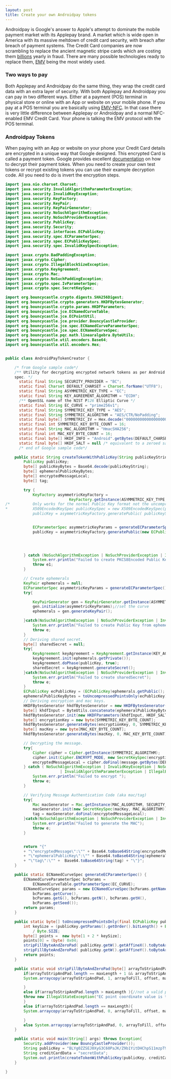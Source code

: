 ```yaml
---
layout: post
title: Create your own Androidpay tokens
---
```

Androidpay is Google's answer to Apple's attempt to dominate the mobile payment market with its Applepay brand. A market which is wide open in America with its massive meltdown of credit card security, with breach after breach of payment systems.
The Credit Card companies are now scrambling to replace the ancient magnetic stripe cards  which are costing them [billions](http://www.creditcards.com/credit-card-news/credit-card-security-id-theft-fraud-statistics-1276.php) yearly in fraud. There are many possible technologies ready to replace them, [EMV](https://www.emvco.com/) being the most widely used.

### Two ways to pay

Both Applepay and Androidpay do the same thing, they wrap the credit card data with an extra layer of security. With both Applepay and Androidpay you can pay in two different ways.
Either at a payment (POS) terminal in physical store or online with an App or website on your mobile phone.
If you pay at a POS terminal you are basically using [EMV-NFC](http://www.smartcardalliance.org/publications-emv-and-nfc-complementary-technologies-enabling-secure-contactless-payments/). In that case there is very little difference between Applepay or Androidpay and a normal NFC-enabled EMV Credit Card. Your phone is talking the EMV protocol with the POS terminal.

### Androidpay Tokens

When paying with an App or website on your phone your Credit Card details are encrypted in a unique way that Google designed. This encrypted Card is called a payment token.
Google provides excellent [documentation](https://developers.google.com/android-pay/integration/gateway-processor-integration) on how to decrypt their payment tokes.
When you need to create your own test tokens or recrypt existing tokens you can use their example decryption code. All you need to do is invert the encryption steps.

``` java
import java.nio.charset.Charset;
import java.security.InvalidAlgorithmParameterException;
import java.security.InvalidKeyException;
import java.security.KeyFactory;
import java.security.KeyPair;
import java.security.KeyPairGenerator;
import java.security.NoSuchAlgorithmException;
import java.security.NoSuchProviderException;
import java.security.PublicKey;
import java.security.Security;
import java.security.interfaces.ECPublicKey;
import java.security.spec.ECParameterSpec;
import java.security.spec.ECPublicKeySpec;
import java.security.spec.InvalidKeySpecException;

import javax.crypto.BadPaddingException;
import javax.crypto.Cipher;
import javax.crypto.IllegalBlockSizeException;
import javax.crypto.KeyAgreement;
import javax.crypto.Mac;
import javax.crypto.NoSuchPaddingException;
import javax.crypto.spec.IvParameterSpec;
import javax.crypto.spec.SecretKeySpec;

import org.bouncycastle.crypto.digests.SHA256Digest;
import org.bouncycastle.crypto.generators.HKDFBytesGenerator;
import org.bouncycastle.crypto.params.HKDFParameters;
import org.bouncycastle.jce.ECNamedCurveTable;
import org.bouncycastle.jce.ECPointUtil;
import org.bouncycastle.jce.provider.BouncyCastleProvider;
import org.bouncycastle.jce.spec.ECNamedCurveParameterSpec;
import org.bouncycastle.jce.spec.ECNamedCurveSpec;
import org.bouncycastle.pqc.math.linearalgebra.ByteUtils;
import org.bouncycastle.util.encoders.Base64;
import org.bouncycastle.util.encoders.Hex;


public class AndroidPayTokenCreator {

	/* from Google sample code*/
	/** Utility for decrypting encrypted network tokens as per Android Pay InApp
	spec. */
	  static final String SECURITY_PROVIDER = "BC";
	  static final Charset DEFAULT_CHARSET = Charset.forName("UTF8");
	  static final String ASYMMETRIC_KEY_TYPE = "EC";
	  static final String KEY_AGREEMENT_ALGORITHM = "ECDH";
	  /** OpenSSL name of the NIST P­126 Elliptic Curve */
	  static final String EC_CURVE = "prime256v1";
	  static final String SYMMETRIC_KEY_TYPE = "AES";
	  static final String SYMMETRIC_ALGORITHM = "AES/CTR/NoPadding";
	  static final byte[] SYMMETRIC_IV = Hex.decode("00000000000000000000000000000000");
	  static final int SYMMETRIC_KEY_BYTE_COUNT = 16;
	  static final String MAC_ALGORITHM = "HmacSHA256";
	  static final int MAC_KEY_BYTE_COUNT = 16;
	  static final byte[] HKDF_INFO = "Android".getBytes(DEFAULT_CHARSET);
	  static final byte[] HKDF_SALT = null /* equivalent to a zeroed salt of hashLen */;
	  /* end of Google sample code*/

	public static String createTokenWithPublicKey(String publicKeyString, String message) throws Exception{
		PublicKey publicKey;
		byte[] publicKeyBytes = Base64.decode(publicKeyString);
		byte[] ephemeralPublicKeyBytes;
		byte[] encryptedMessageLocal;
		byte[] tag;

		try {
			KeyFactory asymmetricKeyFactory =
							KeyFactory.getInstance(ASYMMETRIC_KEY_TYPE, SECURITY_PROVIDER);
/*			Only works for the normal Public Key format not the uncompressed point format
* 			X509EncodedKeySpec publicKeySpec = new X509EncodedKeySpec(publicKeyBytes);
			publicKey = asymmetricKeyFactory.generatePublic( publicKeySpec);*/


			ECParameterSpec asymmetricKeyParams = generateECParameterSpec();
			publicKey = asymmetricKeyFactory.generatePublic(new ECPublicKeySpec( ECPointUtil.decodePoint(asymmetricKeyParams.getCurve(),
			                                                                                             publicKeyBytes),
				                                                                                         asymmetricKeyParams));


		} catch (NoSuchAlgorithmException | NoSuchProviderException | InvalidKeySpecException e1) {
			System.err.println("Failed to create PKCS8Encoded Public Key from keybytes");
			throw e1;
		}

		// Create ephemerals
		KeyPair ephemerals = null;
		ECParameterSpec asymmetricKeyParams = generateECParameterSpec();
		try{

			KeyPairGenerator gen = KeyPairGenerator.getInstance(ASYMMETRIC_KEY_TYPE, SECURITY_PROVIDER);
			gen.initialize(asymmetricKeyParams);//set the curve
			ephemerals = gen.generateKeyPair();

		}catch(NoSuchAlgorithmException | NoSuchProviderException | InvalidAlgorithmParameterException  e){
			System.err.println("Failed to create Public Key from ephemeralPublicKeyBytes");
			throw e;
		}
		// Deriving shared secret.
		byte[] sharedSecret = null;
		try{
			KeyAgreement keyAgreement = KeyAgreement.getInstance(KEY_AGREEMENT_ALGORITHM, SECURITY_PROVIDER);
			keyAgreement.init(ephemerals.getPrivate());
			keyAgreement.doPhase(publicKey, true);
			sharedSecret = keyAgreement.generateSecret();
		}catch(NoSuchAlgorithmException | NoSuchProviderException | InvalidKeyException  e){
			System.err.println("Failed to create sharedSecret");
			throw e;
		}
		ECPublicKey ecPublicKey = (ECPublicKey)ephemerals.getPublic();
		ephemeralPublicKeyBytes = toUncompressedPointsOnly(ecPublicKey);
		// Deriving encryption and mac keys.
		HKDFBytesGenerator hkdfBytesGenerator = new HKDFBytesGenerator(new SHA256Digest());
		byte[] khdfInput = ByteUtils.concatenate(ephemeralPublicKeyBytes, sharedSecret);
		hkdfBytesGenerator.init(new HKDFParameters(khdfInput, HKDF_SALT, HKDF_INFO));
		byte[] encryptionKey = new byte[SYMMETRIC_KEY_BYTE_COUNT];
		hkdfBytesGenerator.generateBytes(encryptionKey, 0, SYMMETRIC_KEY_BYTE_COUNT);
		byte[] macKey = new byte[MAC_KEY_BYTE_COUNT];
		hkdfBytesGenerator.generateBytes(macKey, 0, MAC_KEY_BYTE_COUNT);

		// Decrypting the message.
		try{
			Cipher cipher = Cipher.getInstance(SYMMETRIC_ALGORITHM);
			cipher.init(Cipher.ENCRYPT_MODE, new SecretKeySpec(encryptionKey, SYMMETRIC_KEY_TYPE), new IvParameterSpec(SYMMETRIC_IV));
			encryptedMessageLocal = cipher.doFinal(message.getBytes(DEFAULT_CHARSET));
		} catch ( NoSuchAlgorithmException | InvalidKeyException | NoSuchPaddingException
						| InvalidAlgorithmParameterException | IllegalBlockSizeException | BadPaddingException e) {
			System.err.println("Failed to encrypt ");
			throw e;
		}

		// Verifying Message Authentication Code (aka mac/tag)
		try{
			Mac macGenerator = Mac.getInstance(MAC_ALGORITHM, SECURITY_PROVIDER);
			macGenerator.init(new SecretKeySpec(macKey, MAC_ALGORITHM));
			tag = macGenerator.doFinal(encryptedMessageLocal);
		}catch(NoSuchAlgorithmException | NoSuchProviderException | InvalidKeyException  e){
			System.err.println("Failed to generate the MAC");
			throw e;
		}


		return "{"
		+ "\"encryptedMessage\":\"" + Base64.toBase64String(encryptedMessageLocal) + "\","
		+ "\"ephemeralPublicKey\":\"" + Base64.toBase64String(ephemeralPublicKeyBytes) + "\","
		+ "\"tag\":\"" +  Base64.toBase64String(tag) + "\"}";  
	}

	public static ECNamedCurveSpec generateECParameterSpec() {
	    ECNamedCurveParameterSpec bcParams =
		    ECNamedCurveTable.getParameterSpec(EC_CURVE);
	    ECNamedCurveSpec params = new ECNamedCurveSpec(bcParams.getName(),
		    bcParams.getCurve(),
		    bcParams.getG(), bcParams.getN(), bcParams.getH(),
		    bcParams.getSeed());
	    return params;
	}

	public static byte[] toUncompressedPointsOnly(final ECPublicKey publicKey) {
	    int keySize = (publicKey.getParams().getOrder().bitLength() + Byte.SIZE - 1)
		    / Byte.SIZE;
	    byte[] points =  new byte[1 + 2 * keySize];
	    points[0] = (byte) 0x04;
	    stripFillByteAndZeroPad( publicKey.getW().getAffineX().toByteArray(),keySize, points, 1);
	    stripFillByteAndZeroPad( publicKey.getW().getAffineY().toByteArray(),keySize, points, keySize + 1);
	    return points;
	}

	public static void stripFillByteAndZeroPad(byte[] arrayToStripAndPad, int maxLength, byte[] arrayToFill, int offset){
	    if(arrayToStripAndPad.length == maxLength + 1 && arrayToStripAndPad[0] == 0){//there is a fill byte
		System.arraycopy(arrayToStripAndPad, 1, arrayToFill, offset, maxLength);

	    }
	    else if(arrayToStripAndPad.length > maxLength ){//not a valid point
		throw new IllegalStateException("EC point coordinate value is too large");
	    }
	    else if(arrayToStripAndPad.length == maxLength){
		System.arraycopy(arrayToStripAndPad, 0, arrayToFill, offset, maxLength);

	    }
	    else System.arraycopy(arrayToStripAndPad, 0, arrayToFill, offset + maxLength - arrayToStripAndPad.length, arrayToStripAndPad.length);
	}

	public static void main(String[] args) throws Exception{
	    Security.addProvider(new BouncyCastleProvider());
	    String publicKey = "BLYg0ZZSEJ0XyG3C60PaJK/Z9b1YitDHChpS11mzpT9hYqHVGuoNbB94+NE4Uxj7laynDxqk0xvynfGHfrruP8w=";
	    String creditCardData = "secretData";
	    System.out.println(createTokenWithPublicKey(publicKey, creditCardData));
	}

}


``` 
